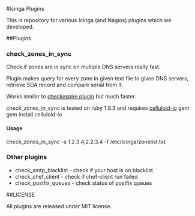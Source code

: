 #Icinga Plugins

This is repository for various Icinga (and Nagios) plugins which we developed.

##Plugins

### check_zones_in_sync

Check if zones are in sync on multiple DNS servers really fast.

Plugin makes query for every zone in given text file to given DNS servers,
retrieve SOA record and compare serial from it.

Works similar to [checkexpire plugin](http://exchange.nagios.org/directory/Plugins/Network-Protocols/DNS/checkexpire/details) but much faster.

check_zones_in_sync is tested on ruby 1.9.3 and requires [celluloid-io](https://github.com/celluloid/celluloid-io) gem
    gem install celluloid-io 

#### Usage

check_zones_in_sync -s 1.2.3.4,2.2.3.4 -f /etc/icinga/zonelist.txt

### Other plugins

* check_smtp_blacklist - check if your host is on blacklist
* check_chef_client - check if chef-client run failed
* check_postfix_queues - check status of postfix queues

##LICENSE

All plugins are released under MIT license.

